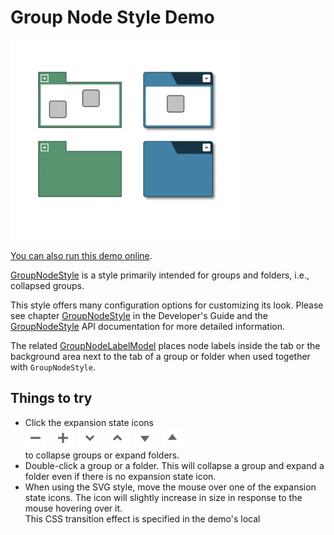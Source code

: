 <!--
 //////////////////////////////////////////////////////////////////////////////
 // @license
 // This file is part of yFiles for HTML.
 // Use is subject to license terms.
 //
 // Copyright (c) by yWorks GmbH, Vor dem Kreuzberg 28,
 // 72070 Tuebingen, Germany. All rights reserved.
 //
 //////////////////////////////////////////////////////////////////////////////
-->
# Group Node Style Demo

<img src="../../../doc/demo-thumbnails/group-node-style.webp" alt="demo-thumbnail" height="320"/>

[You can also run this demo online](https://www.yworks.com/demos/style/group-node-style/).

[GroupNodeStyle](https://docs.yworks.com/yfileshtml/#/api/GroupNodeStyle) is a style primarily intended for groups and folders, i.e., collapsed groups.

This style offers many configuration options for customizing its look. Please see chapter [GroupNodeStyle](https://docs.yworks.com/yfileshtml/#/dguide/styles-node_styles#styles-GroupNodeStyle) in the Developer's Guide and the [GroupNodeStyle](https://docs.yworks.com/yfileshtml/#/api/GroupNodeStyle) API documentation for more detailed information.

The related [GroupNodeLabelModel](https://docs.yworks.com/yfileshtml/#/api/GroupNodeLabelModel) places node labels inside the tab or the background area next to the tab of a group or folder when used together with `GroupNodeStyle`.

## Things to try

- Click the expansion state icons  
  ![Minus](../../resources/icons/group-minus-16.svg 'Minus')   ![Plus](../../resources/icons/group-plus-16.svg 'Plus')   ![Chevron Down](../../resources/icons/group-chevron-down-16.svg 'Chevron Down')   ![Chevron Up](../../resources/icons/group-chevron-up-16.svg 'Chevron Up')   ![Triangle Down](../../resources/icons/group-triangle-down-16.svg 'Triangle Down')   ![Triangle Up](../../resources/icons/group-triangle-up-16.svg 'Triangle Up')  
  to collapse groups or expand folders.
- Double-click a group or a folder. This will collapse a group and expand a folder even if there is no expansion state icon.
- When using the SVG style, move the mouse over one of the expansion state icons. The icon will slightly increase in size in response to the mouse hovering over it.  
  This CSS transition effect is specified in the demo's local <style> definition.
- When using SVG styles, collapse a group or expand a folder with a chevron or triangle icon. The expansion state icon will change in an animated fashion in response to the state change.  
  This CSS transition effect is specified in the demo's local <style> definition.
- Hover over a group node to get a tool tip that lists the configured properties for each group style.

## Related Demos

- [Shape Node Style Demo](../../style/shape-node-style/)
- [Rectangle Node Style Demo](../../style/rectangle-node-style/)
- [Arrow Node Style Demo](../../style/arrow-node-style/)
- [Step 01 Create A Rectangle](../../tutorial-style-implementation-node/01-create-a-rectangle/)
